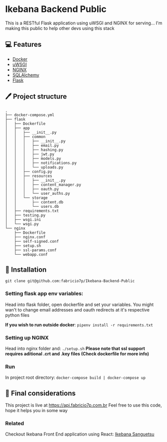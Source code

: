 # Ikebana Backend Public

This is a RESTful Flask application using uWSGI and NGINX for serving...
I'm making this public to help other devs using this stack

## :computer: Features

* [Docker](https://www.docker.com/)
* [uWSGI](https://uwsgi-docs.readthedocs.io/)
* [NGINX](https://www.nginx.com/)
* [SQLAlchemy](https://www.sqlalchemy.org/)
* [Flask](https://flask.palletsprojects.com/)

## :pen: Project structure

```
.
├── docker-compose.yml
├── flask
│   ├── Dockerfile
│   ├── app
│   │   ├── __init__.py
│   │   ├── common
│   │   │   ├── __init__.py
│   │   │   ├── email.py
│   │   │   ├── hashing.py
│   │   │   ├── jwt.py
│   │   │   ├── models.py
│   │   │   ├── notifications.py
│   │   │   └── uploads.py
│   │   ├── config.py
│   │   ├── resources
│   │   │   ├── __init__.py
│   │   │   ├── content_manager.py
│   │   │   ├── oauth.py
│   │   │   └── user_auths.py
│   │   └── storage
│   │       ├── content.db
│   │       └── users.db
│   ├── requirements.txt
│   ├── testing.py
│   ├── wsgi.ini
│   └── wsgi.py
└── nginx
    ├── Dockerfile
    ├── nginx.conf
    ├── self-signed.conf
    ├── setup.sh
    ├── ssl-params.conf
    └── webapp.conf
```

## :steam_locomotive: Installation

`git clone git@github.com:fabricio7p/Ikebana-Backend-Public`

### Setting flask app env variables:

Head into flask folder, open dockerfile and set your variables.
You might wan't to change email addresses and oauth redirects at it's respective python files

**If you wish to run outside docker**:
`pipenv install -r requirements.txt`

### Setting up NGINX

Head into nginx folder and: `./setup.sh`
**Please note that ssl support requires aditional .crt and .key files (Check dockerfile for more info)**

### Run
In project root directory:
`docker-compose build | docker-compose up`

## :thinking: Final considerations
This project is live at https://api.fabricio7p.com.br
Feel free to use this code, hope it helps you in some way

### Related
Checkout Ikebana Front End application using React:
[Ikebana Sanguetsu](https://github.com/fabricio7p/Ikebana-Front-Public)
